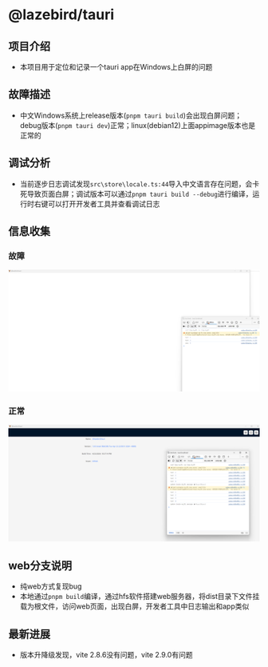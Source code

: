 # @lazebird/tauri

## 项目介绍
- 本项目用于定位和记录一个tauri app在Windows上白屏的问题

## 故障描述
- 中文Windows系统上release版本(`pnpm tauri build`)会出现白屏问题；debug版本(`pnpm tauri dev`)正常；linux(debian12)上面appimage版本也是正常的

## 调试分析
- 当前逐步日志调试发现`src\store\locale.ts:44`导入中文语言存在问题，会卡死导致页面白屏；调试版本可以通过`pnpm tauri build --debug`进行编译，运行时右键可以打开开发者工具并查看调试日志

## 信息收集
### 故障
![abnormal](./doc/abnormal.png)

### 正常
![normal](./doc/normal.png)

## web分支说明
- 纯web方式复现bug
- 本地通过`pnpm build`编译，通过hfs软件搭建web服务器，将dist目录下文件挂载为根文件，访问web页面，出现白屏，开发者工具中日志输出和app类似

## 最新进展
- 版本升降级发现，vite 2.8.6没有问题，vite 2.9.0有问题